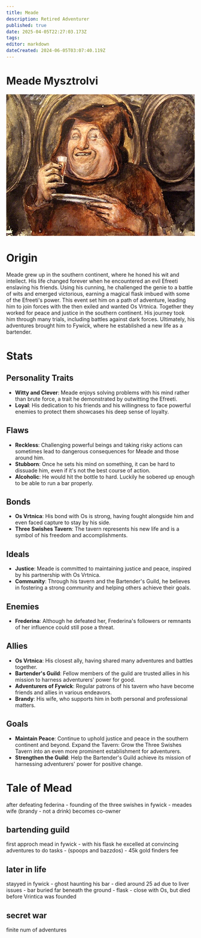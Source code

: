 ```yaml
---
title: Meade
description: Retired Adventurer
published: true
date: 2025-04-05T22:27:03.173Z
tags: 
editor: markdown
dateCreated: 2024-06-05T03:07:40.119Z
---
```


# Meade Mysztrolvi
![meade.webp](/meade.webp)
# Origin
Meade grew up in the southern continent, where he honed his wit and intellect. His life changed forever when he encountered an evil Efreeti enslaving his friends. Using his cunning, he challenged the genie to a battle of wits and emerged victorious, earning a magical flask imbued with some of the Efreeti's power. This event set him on a path of adventure, leading him to join forces with the then exiled and wanted Os Vrtnica. Together they worked for peace and justice in the southern continent. His journey took him through many trials, including battles against dark forces. Ultimately, his adventures brought him to Fywick, where he established a new life as a bartender.

# Stats
## Personality Traits
- **Witty and Clever**: Meade enjoys solving problems with his mind rather than brute force, a trait he demonstrated by outwitting the Efreeti.
- **Loyal**: His dedication to his friends and his willingness to face powerful enemies to protect them showcases his deep sense of loyalty.
## Flaws
- **Reckless**: Challenging powerful beings and taking risky actions can sometimes lead to dangerous consequences for Meade and those around him.
- **Stubborn**: Once he sets his mind on something, it can be hard to dissuade him, even if it's not the best course of action.
- **Alcoholic**: He would hit the bottle to hard. Luckily he sobered up enough to be able to run a bar properly.
## Bonds
- **Os Vrtnica**: His bond with Os is strong, having fought alongside him and even faced capture to stay by his side.
- **Three Swishes Tavern**: The tavern represents his new life and is a symbol of his freedom and accomplishments.
## Ideals
- **Justice**: Meade is committed to maintaining justice and peace, inspired by his partnership with Os Vrtnica.
- **Community**: Through his tavern and the Bartender's Guild, he believes in fostering a strong community and helping others achieve their goals.
## Enemies
- **Frederina**: Although he defeated her, Frederina's followers or remnants of her influence could still pose a threat.
## Allies
- **Os Vrtnica**: His closest ally, having shared many adventures and battles together.
- **Bartender's Guild**: Fellow members of the guild are trusted allies in his mission to harness adventurers' power for good.
- **Adventurers of Fywick**: Regular patrons of his tavern who have become friends and allies in various endeavors.
- **Brandy**: His wife, who supports him in both personal and professional matters.
## Goals
- **Maintain Peace**: Continue to uphold justice and peace in the southern continent and beyond.
    Expand the Tavern: Grow the Three Swishes Tavern into an even more prominent establishment for adventurers.
- **Strengthen the Guild**: Help the Bartender's Guild achieve its mission of harnessing adventurers' power for positive change.

# Tale of Mead
after defeating federina - founding of the three swishes in fywick - meades wife (brandy - not a drink) becomes co-owner 

## bartending guild 
first approch mead in fywick - with his flask he excelled at convincing adventures to do tasks - (spoops and bazzdos) - 45k gold finders fee 

## later in life
stayyed in fywick - ghost haunting his bar - died around 25 ad due to liver issues - bar buried far beneath the ground - flask - close with Os, but died before Vrintica was founded

## secret war
finite num of adventures


